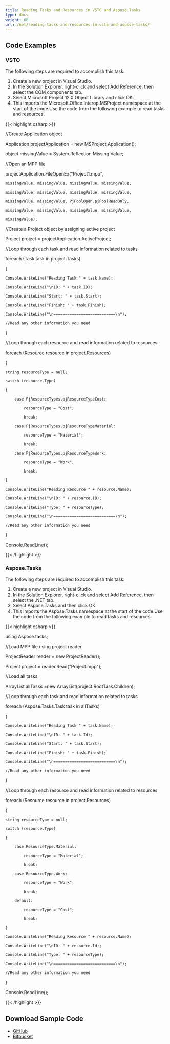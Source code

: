 ```yaml
---
title: Reading Tasks and Resources in VSTO and Aspose.Tasks
type: docs
weight: 60
url: /net/reading-tasks-and-resources-in-vsto-and-aspose-tasks/
---
```


## **Code Examples**
### **VSTO**
The following steps are required to accomplish this task:

1. Create a new project in Visual Studio.
2. In the Solution Explorer, right-click and select Add Reference, then select the COM components tab.
3. Select Microsoft Project 12.0 Object Library and click OK.
4. This imports the Microsoft.Office.Interop.MSProject namespace at the start of the code.Use the code from the following example to read tasks and resources.

{{< highlight csharp >}}

 //Create Application object

Application projectApplication = new MSProject.Application();

object missingValue = System.Reflection.Missing.Value;

//Open an MPP file

projectApplication.FileOpenEx("Project1.mpp",

	missingValue, missingValue, missingValue, missingValue,

	missingValue, missingValue, missingValue, missingValue,

	missingValue, missingValue, PjPoolOpen.pjPoolReadOnly,

	missingValue, missingValue, missingValue, missingValue,

	missingValue);

//Create a Project object by assigning active project

Project project = projectApplication.ActiveProject;

//Loop through each task and read information related to tasks

foreach (Task task in project.Tasks)

{

	Console.WriteLine("Reading Task " + task.Name);

	Console.WriteLine("\nID: " + task.ID);

	Console.WriteLine("Start: " + task.Start);

	Console.WriteLine("Finish: " + task.Finish);

	Console.WriteLine("\n===========================\n");

	//Read any other information you need

}

//Loop through each resource and read information related to resources

foreach (Resource resource in project.Resources)

{

	string resourceType = null;

	switch (resource.Type)

	{

		case PjResourceTypes.pjResourceTypeCost:

			resourceType = "Cost";

			break;

		case PjResourceTypes.pjResourceTypeMaterial:

			resourceType = "Material";

			break;

		case PjResourceTypes.pjResourceTypeWork:

			resourceType = "Work";

			break;

	}

	Console.WriteLine("Reading Resource " + resource.Name);

	Console.WriteLine("\nID: " + resource.ID);

	Console.WriteLine("Type: " + resourceType);

	Console.WriteLine("\n===========================\n");

	//Read any other information you need

}

Console.ReadLine();

{{< /highlight >}}
### **Aspose.Tasks**
The following steps are required to accomplish this task:

1. Create a new project in Visual Studio.
2. In the Solution Explorer, right-click and select Add Reference, then select the .NET tab.
3. Select Aspose.Tasks and then click OK.
4. This imports the Aspose.Tasks namespace at the start of the code.Use the code from the following example to read tasks and resources.

{{< highlight csharp >}}

 using Aspose.tasks;

//Load MPP file using project reader

ProjectReader reader = new ProjectReader();

Project project = reader.Read("Project.mpp");

//Load all tasks

ArrayList allTasks =new ArrayList(project.RootTask.Children);


//Loop through each task and read information related to tasks

foreach (Aspose.Tasks.Task task in allTasks)

{

	Console.WriteLine("Reading Task " + task.Name);

	Console.WriteLine("\nID: " + task.Id);

	Console.WriteLine("Start: " + task.Start);

	Console.WriteLine("Finish: " + task.Finish);

	Console.WriteLine("\n===========================\n");

	//Read any other information you need

}

//Loop through each resource and read information related to resources

foreach (Resource resource in project.Resources)

{

	string resourceType = null;

	switch (resource.Type)

	{

		case ResourceType.Material:

			resourceType = "Material";

			break;

		case ResourceType.Work:

			resourceType = "Work";

			break;

		default:

			resourceType = "Cost";

			break;

	}

	Console.WriteLine("Reading Resource " + resource.Name);

	Console.WriteLine("\nID: " + resource.Id);

	Console.WriteLine("Type: " + resourceType);

	Console.WriteLine("\n===========================\n");

	//Read any other information you need

}

Console.ReadLine();

{{< /highlight >}}
## **Download Sample Code**
- [GitHub](https://github.com/aspose-tasks/Aspose.Tasks-for-.NET/releases/download/AsposeTaskNETVsVSTOProjectv1.1/Reading.Tasks.and.Resources.Aspose.Tasks.zip)
- [Bitbucket](https://bitbucket.org/asposemarketplace/aspose-for-vsto/downloads/Reading%20Tasks%20and%20Resources%20(Aspose.Tasks).zip)
